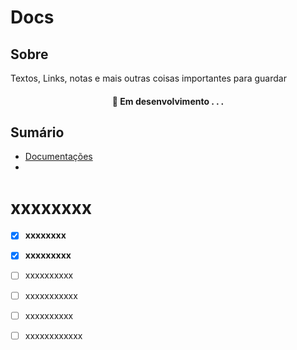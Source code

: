 # Docs


## Sobre 

Textos, Links, notas e mais outras coisas importantes para guardar

<h4 align="center"> 
	🚧  Em desenvolvimento . . .
</h4>

## Sumário

* [Documentações](https://github.com/palomaavena/palomaavena/blob/main/comandos/documenta%C3%A7%C3%B5es.md)
* [    ]( )
  
  
# xxxxxxxx

- [x] **xxxxxxxx**
- [x] **xxxxxxxxx**
- [ ] xxxxxxxxxx
- [ ] xxxxxxxxxxx
- [ ] xxxxxxxxxx
- [ ] xxxxxxxxxxxx







